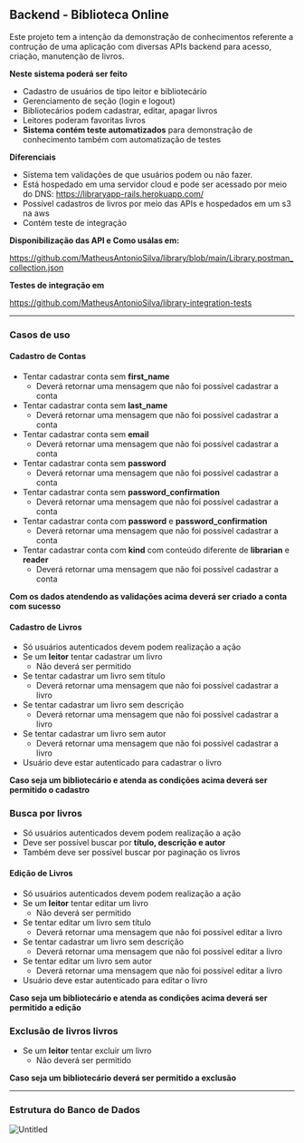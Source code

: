 ## Backend - Biblioteca Online

Este projeto tem a intenção da demonstração de conhecimentos referente a contrução de uma aplicação com diversas APIs backend para acesso, criação, manutenção de livros.

**Neste sistema poderá ser feito**

- Cadastro de usuários de tipo leitor e bibliotecário
- Gerenciamento de seção (login e logout)
- Bibliotecários podem cadastrar, editar, apagar livros
- Leitores poderam favoritas livros
- **Sistema contém teste automatizados** para demonstração de conhecimento também com automatização de testes

**Diferenciais**

- Sistema tem validações de que usuários podem ou não fazer.
- Está hospedado em uma servidor cloud e pode ser acessado por meio do DNS: https://libraryapp-rails.herokuapp.com/
- Possível cadastros de livros por meio das APIs e hospedados em um s3 na aws
- Contém teste de integração

**Disponibilização das API e Como usálas em:**

https://github.com/MatheusAntonioSilva/library/blob/main/Library.postman_collection.json

**Testes de integração em**

https://github.com/MatheusAntonioSilva/library-integration-tests

---

### Casos de uso

#### Cadastro de Contas

- Tentar cadastrar conta sem **first_name**
  - Deverá retornar uma mensagem que não foi possível cadastrar a conta
- Tentar cadastrar conta sem **last_name**
  - Deverá retornar uma mensagem que não foi possível cadastrar a conta
- Tentar cadastrar conta sem **email**
  - Deverá retornar uma mensagem que não foi possível cadastrar a conta
- Tentar cadastrar conta sem **password**
  - Deverá retornar uma mensagem que não foi possível cadastrar a conta
- Tentar cadastrar conta sem **password_confirmation**
  - Deverá retornar uma mensagem que não foi possível cadastrar a conta
- Tentar cadastrar conta com **password** e **password_confirmation**
  - Deverá retornar uma mensagem que não foi possível cadastrar a conta
- Tentar cadastrar conta com **kind** com conteúdo diferente de **librarian** e **reader**
  - Deverá retornar uma mensagem que não foi possível cadastrar a conta

**Com os dados atendendo as validações acima deverá ser criado a conta com sucesso**

#### Cadastro de Livros

- Só usuários autenticados devem podem realização a ação
- Se um **leitor** tentar cadastrar um livro
  - Não deverá ser permitido
- Se tentar cadastrar um livro sem título
  - Deverá retornar uma mensagem que não foi possível cadastrar a livro
- Se tentar cadastrar um livro sem descrição
  - Deverá retornar uma mensagem que não foi possível cadastrar a livro
- Se tentar cadastrar um livro sem autor
  - Deverá retornar uma mensagem que não foi possível cadastrar a livro
- Usuário deve estar autenticado para cadastrar o livro

**Caso seja um bibliotecário e atenda as condições acima deverá ser permitido o cadastro**

### Busca por livros

- Só usuários autenticados devem podem realização a ação
- Deve ser possível buscar por **título, descrição e autor**
- Também deve ser possível buscar por paginação os livros

#### Edição de Livros

- Só usuários autenticados devem podem realização a ação
- Se um **leitor** tentar editar um livro
  - Não deverá ser permitido
- Se tentar editar um livro sem título
  - Deverá retornar uma mensagem que não foi possível editar a livro
- Se tentar cadastrar um livro sem descrição
  - Deverá retornar uma mensagem que não foi possível editar a livro
- Se tentar editar um livro sem autor
  - Deverá retornar uma mensagem que não foi possível editar a livro
- Usuário deve estar autenticado para editar o livro

**Caso seja um bibliotecário e atenda as condições acima deverá ser permitido a edição**

### Exclusão de livros livros

- Se um **leitor** tentar excluir um livro
  - Não deverá ser permitido

**Caso seja um bibliotecário deverá ser permitido a exclusão**

---

### Estrutura do Banco de Dados

![Untitled](https://user-images.githubusercontent.com/25187342/171324934-c3a81e5c-322c-4310-9002-826f8f3721ce.png)




